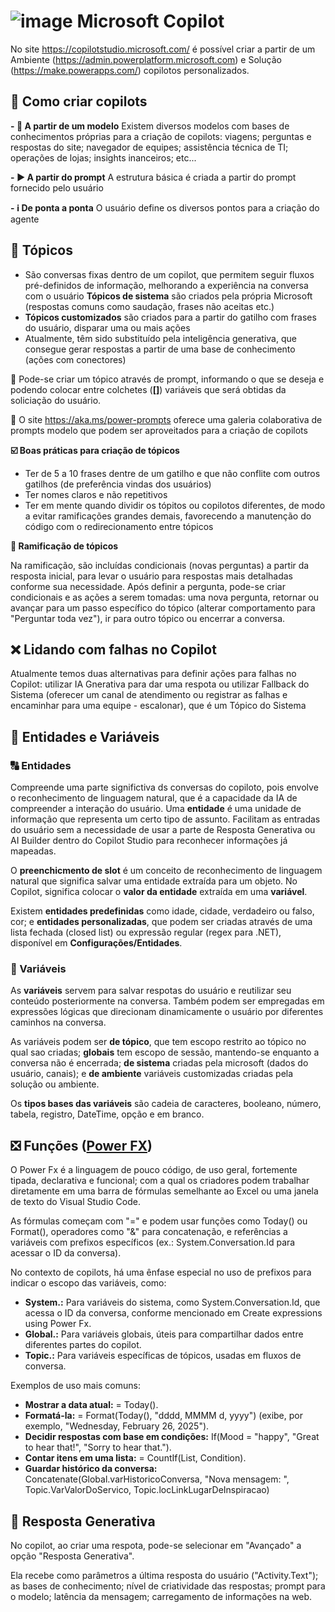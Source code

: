 # ![image](https://github.com/user-attachments/assets/7c673f4d-5c21-4104-ad44-4c8ebc5dde53) Microsoft Copilot
No site https://copilotstudio.microsoft.com/ é possível criar a partir de um Ambiente (https://admin.powerplatform.microsoft.com) e Solução (https://make.powerapps.com/) copilotos personalizados.

## :hammer: Como criar copilots

**- :green_book: A partir de um modelo**
Existem diversos modelos com bases de conhecimentos próprias para a criação de copilots: viagens; perguntas e respostas do site; navegador de equipes; assistência técnica de TI; operações de lojas; insights inanceiros; etc...

**- :arrow_forward: A partir do prompt**
A estrutura básica é criada a partir do prompt fornecido pelo usuário

**- :information_source: De ponta a ponta**
O usuário define os diversos pontos para a criação do agente

## :scroll: Tópicos

- São conversas fixas dentro de um copilot, que permitem seguir fluxos pré-definidos de informação, melhorando a experiência na conversa com o usuário
  **Tópicos de sistema** são criados pela própria Microsoft (respostas comuns como saudação, frases não aceitas etc.)
- **Tópicos customizados** são criados para a partir do gatilho com frases do usuário, disparar uma ou mais ações
- Atualmente, têm sido substituído pela inteligência generativa, que consegue gerar respostas a partir de uma base de conhecimento (ações com conectores)

:hammer: Pode-se criar um tópico através de prompt, informando o que se deseja e podendo colocar entre colchetes (**[]**) variáveis que será obtidas da soliciação do usuário.

:link: O site https://aka.ms/power-prompts oferece uma galeria colaborativa de prompts modelo que podem ser aproveitados para a criação de copilots

**:ballot_box_with_check: Boas práticas para criação de tópicos**
- Ter de 5 a 10 frases dentre de um gatilho e que não conflite com outros gatilhos (de preferência vindas dos usuários)
- Ter nomes claros e não repetitivos
- Ter em mente quando dividir os tópitos ou copilotos diferentes, de modo a evitar ramificações grandes demais, favorecendo a manutenção do código com o redirecionamento entre tópicos

**:twisted_rightwards_arrows: Ramificação de tópicos**

Na ramificação, são incluídas condicionais (novas perguntas) a partir da resposta inicial, para levar o usuário para respostas mais detalhadas conforme sua necessidade.
Após definir a pergunta, pode-se criar condicionais e as ações a serem tomadas: uma nova pergunta, retornar ou avançar para um passo específico do tópico (alterar comportamento para "Perguntar toda vez"), ir para outro tópico ou encerrar a conversa.

## :x: Lidando com falhas no Copilot

Atualmente temos duas alternativas para definir ações para falhas no Copilot: utilizar IA Gnerativa para dar uma respota ou utilizar Fallback do Sistema (oferecer um canal de atendimento ou registrar as falhas e encaminhar para uma equipe - escalonar), que é um Tópico do Sistema

##  :symbols: Entidades e Variáveis

### :capital_abcd: Entidades 

Compreende uma parte significtiva ds conversas do copiloto, pois envolve o reconhecimento de linguagem natural, que é a capacidade da IA de compreender a interação do usuário. Uma **entidade** é uma unidade de informação que representa um certo tipo de assunto. Facilitam as entradas do usuário sem a necessidade de usar a parte de Resposta Generativa ou AI Builder dentro do Copilot Studio para reconhecer informações já mapeadas.

O **preenchicmento de slot** é um conceito de reconhecimento de linguagem natural que significa salvar uma entidade extraída para um objeto. No Copilot, significa colocar o **valor da entidade** extraída em uma **variável**.

Existem **entidades predefinidas** como idade, cidade, verdadeiro ou falso, cor; e **entidades personalizadas**, que podem ser criadas através de uma lista fechada (closed list) ou expressão regular (regex para .NET), disponível em **Configurações/Entidades**.

### :abcd: Variáveis 

As **variáveis** servem para salvar respotas do usuário e reutilizar seu conteúdo posteriormente na conversa. Também podem ser empregadas em expressões lógicas que direcionam dinamicamente o usuário por diferentes caminhos na conversa.

As variáveis podem ser **de tópico**, que tem escopo restrito ao tópico no qual sao criadas; **globais** tem escopo de sessão, mantendo-se enquanto a conversa não é encerrada; **de sistema** criadas pela microsoft (dados do usuário, canais); e **de ambiente** variáveis customizadas criadas pela solução ou ambiente.

Os **tipos bases das variáveis** são cadeia de caracteres, booleano, número, tabela, registro, DateTime, opção e em branco.

## :negative_squared_cross_mark: Funções ([Power FX]([url](https://learn.microsoft.com/pt-br/power-platform/power-fx/overview)))

O Power Fx é a linguagem de pouco código, de uso geral, fortemente tipada, declarativa e funcional; com a qual os criadores podem trabalhar diretamente em uma barra de fórmulas semelhante ao Excel ou uma janela de texto do Visual Studio Code.

As fórmulas começam com "=" e podem usar funções como Today() ou Format(), operadores como "&" para concatenação, e referências a variáveis com prefixos específicos (ex.: System.Conversation.Id para acessar o ID da conversa).

No contexto de copilots, há uma ênfase especial no uso de prefixos para indicar o escopo das variáveis, como:
- **System.:** Para variáveis do sistema, como System.Conversation.Id, que acessa o ID da conversa, conforme mencionado em Create expressions using Power Fx.
- **Global.:** Para variáveis globais, úteis para compartilhar dados entre diferentes partes do copilot.
- **Topic.:** Para variáveis específicas de tópicos, usadas em fluxos de conversa.

Exemplos de uso mais comuns:

- **Mostrar a data atual:** = Today().
- **Formatá-la:** = Format(Today(), "dddd, MMMM d, yyyy") (exibe, por exemplo, "Wednesday, February 26, 2025").
- **Decidir respostas com base em condições:** If(Mood = "happy", "Great to hear that!", "Sorry to hear that.").
- **Contar itens em uma lista:** = CountIf(List, Condition).
- **Guardar histórico da conversa:** Concatenate(Global.varHistoricoConversa, "Nova mensagem: ", Topic.VarValorDoServico, Topic.locLinkLugarDeInspiracao)

## :robot: Resposta Generativa

No copilot, ao criar uma respota, pode-se selecionar em "Avançado" a opção "Resposta Generativa".

Ela recebe como parâmetros a última resposta do usuário ("Activity.Text"); as bases de conhecimento; nível de criatividade das respostas; prompt para o modelo; latência da mensagem; carregamento de informações na web.
